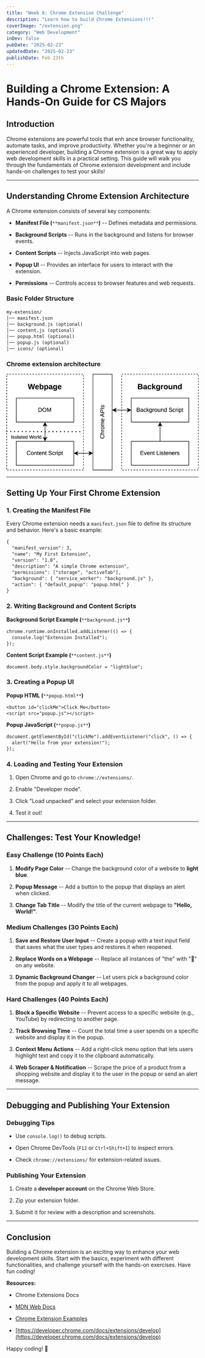 ```yaml
---
title: "Week 8: Chrome Extension Challenge"
description: "Learn how to build Chrome Extensions!!!"
coverImage: "/extension.png"
category: "Web Development"
inDev: false
pubDate: "2025-02-23"
updatedDate: "2025-02-23"
publishDate: Feb 23th
---
```


Building a Chrome Extension: A Hands-On Guide for CS Majors
===========================================================

Introduction
------------

Chrome extensions are powerful tools that enh ance browser functionality, automate tasks, and improve productivity. Whether you're a beginner or an experienced developer, building a Chrome extension is a great way to apply web development skills in a practical setting. This guide will walk you through the fundamentals of Chrome extension development and include hands-on challenges to test your skills!

* * * * *

Understanding Chrome Extension Architecture
-------------------------------------------

A Chrome extension consists of several key components:

-   **Manifest File (**`**manifest.json**`**)** -- Defines metadata and permissions.

-   **Background Scripts** -- Runs in the background and listens for browser events.

-   **Content Scripts** -- Injects JavaScript into web pages.

-   **Popup UI** -- Provides an interface for users to interact with the extension.

-   **Permissions** -- Controls access to browser features and web requests.

### Basic Folder Structure

```
my-extension/
│── manifest.json
│── background.js (optional)
│── content.js (optional)
│── popup.html (optional)
│── popup.js (optional)
│── icons/ (optional)
```

### Chrome extension architecture
![Chrome Extension Development](../../../public/extension.png)


* * * * *

Setting Up Your First Chrome Extension
--------------------------------------

### 1\. Creating the Manifest File

Every Chrome extension needs a `manifest.json` file to define its structure and behavior. Here's a basic example:

```
{
  "manifest_version": 3,
  "name": "My First Extension",
  "version": "1.0",
  "description": "A simple Chrome extension",
  "permissions": ["storage", "activeTab"],
  "background": { "service_worker": "background.js" },
  "action": { "default_popup": "popup.html" }
}
```

### 2\. Writing Background and Content Scripts

**Background Script Example (**`**background.js**`**)**

```
chrome.runtime.onInstalled.addListener(() => {
  console.log("Extension Installed");
});
```

**Content Script Example (**`**content.js**`**)**

```
document.body.style.backgroundColor = "lightblue";
```

### 3\. Creating a Popup UI

**Popup HTML (**`**popup.html**`**)**

```
<button id="clickMe">Click Me</button>
<script src="popup.js"></script>
```

**Popup JavaScript (**`**popup.js**`**)**

```
document.getElementById("clickMe").addEventListener("click", () => {
  alert("Hello from your extension!");
});
```

### 4\. Loading and Testing Your Extension

1.  Open Chrome and go to `chrome://extensions/`.

2.  Enable "Developer mode".

3.  Click "Load unpacked" and select your extension folder.

4.  Test it out!

* * * * *

Challenges: Test Your Knowledge!
--------------------------------

### **Easy Challenge (10 Points Each)**

1.  **Modify Page Color** -- Change the background color of a website to **light blue**.

2.  **Popup Message** -- Add a button to the popup that displays an alert when clicked.

3.  **Change Tab Title** -- Modify the title of the current webpage to **"Hello, World!"**.

### **Medium Challenges (30 Points Each)**

1.  **Save and Restore User Input** -- Create a popup with a text input field that saves what the user types and restores it when reopened.

2.  **Replace Words on a Webpage** -- Replace all instances of "the" with "🚀" on any website.

3.  **Dynamic Background Changer** -- Let users pick a background color from the popup and apply it to all webpages.

### **Hard Challenges (40 Points Each)**

1.  **Block a Specific Website** -- Prevent access to a specific website (e.g., YouTube) by redirecting to another page.

2.  **Track Browsing Time** -- Count the total time a user spends on a specific website and display it in the popup.

3.  **Context Menu Actions** -- Add a right-click menu option that lets users highlight text and copy it to the clipboard automatically.

4.  **Web Scraper & Notification** -- Scrape the price of a product from a shopping website and display it to the user in the popup or send an alert message.

* * * * *

Debugging and Publishing Your Extension
---------------------------------------

### Debugging Tips

-   Use `console.log()` to debug scripts.

-   Open Chrome DevTools (`F12` or `Ctrl+Shift+I`) to inspect errors.

-   Check `chrome://extensions/` for extension-related issues.

### Publishing Your Extension

1.  Create a **developer account** on the Chrome Web Store.

2.  Zip your extension folder.

3.  Submit it for review with a description and screenshots.

* * * * *

Conclusion
----------

Building a Chrome extension is an exciting way to enhance your web development skills. Start with the basics, experiment with different functionalities, and challenge yourself with the hands-on exercises. Have fun coding!

**Resources:**

-   Chrome Extensions Docs

-   [MDN Web Docs](https://developer.mozilla.org/en-US/docs/Mozilla/Add-ons/WebExtensions)

-   [Chrome Extension Examples](https://developer.chrome.com/docs/extensions/samples)

- [https://developer.chrome.com/docs/extensions/develop](https://developer.chrome.com/docs/extensions/develop)

Happy coding! 🚀
